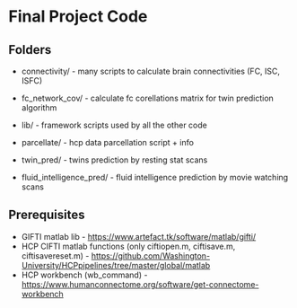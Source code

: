 # Final Project Code

## Folders

- connectivity/ - many scripts to calculate brain connectivities (FC, ISC, ISFC)

- fc_network_cov/ - calculate fc corellations matrix for twin prediction algorithm

- lib/ - framework scripts used by all the other code

- parcellate/ - hcp data parcellation script + info

- twin_pred/ - twins prediction by resting stat scans

- fluid_intelligence_pred/ - fluid intelligence prediction by movie watching scans

## Prerequisites
 - GIFTI matlab lib - https://www.artefact.tk/software/matlab/gifti/
 - HCP CIFTI matlab functions (only ciftiopen.m, ciftisave.m, ciftisavereset.m) - https://github.com/Washington-University/HCPpipelines/tree/master/global/matlab 
 - HCP workbench (wb_command) -  https://www.humanconnectome.org/software/get-connectome-workbench
